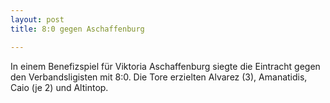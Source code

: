 ```yaml
---
layout: post
title: 8:0 gegen Aschaffenburg

---
```


In einem Benefizspiel für Viktoria Aschaffenburg siegte die Eintracht gegen den Verbandsligisten mit 8:0. Die Tore erzielten Alvarez (3), Amanatidis, Caio (je 2) und Altintop.


